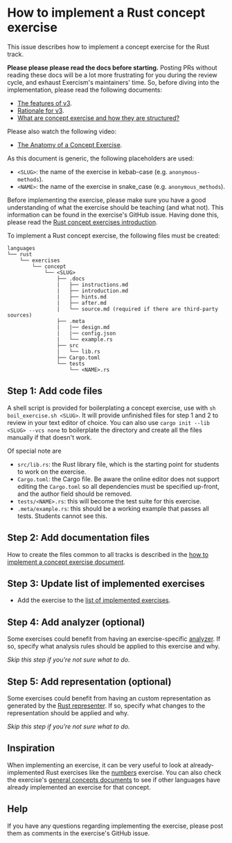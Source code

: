# How to implement a Rust concept exercise

This issue describes how to implement a concept exercise for the Rust track.

**Please please please read the docs before starting.** Posting PRs without reading these docs will be a lot more frustrating for you during the review cycle, and exhaust Exercism's maintainers' time. So, before diving into the implementation, please read the following documents:

- [The features of v3][docs-features-of-v3].
- [Rationale for v3][docs-rationale-for-v3].
- [What are concept exercise and how they are structured?][docs-concept-exercises]

Please also watch the following video:

- [The Anatomy of a Concept Exercise][anatomy-of-a-concept-exercise].

As this document is generic, the following placeholders are used:

- `<SLUG>`: the name of the exercise in kebab-case (e.g. `anonymous-methods`).
- `<NAME>`: the name of the exercise in snake_case (e.g. `anonymous_methods`).

Before implementing the exercise, please make sure you have a good understanding of what the exercise should be teaching (and what not). This information can be found in the exercise's GitHub issue. Having done this, please read the [Rust concept exercises introduction][concept-exercises].

To implement a Rust concept exercise, the following files must be created:

```
languages
└── rust
    └── exercises
        └── concept
            └── <SLUG>
                ├── .docs
                |   ├── instructions.md
                |   ├── introduction.md
                |   ├── hints.md
                |   ├── after.md
                |   └── source.md (required if there are third-party sources)
                ├── .meta
                |   |── design.md
                |   |── config.json
                |   └── example.rs
                ├── src
                |   └── lib.rs
                ├── Cargo.toml
                └── tests
                    └── <NAME>.rs
```

## Step 1: Add code files

A shell script is provided for boilerplating a concept exercise, use with `sh boil_exercise.sh <SLUG>`. It will provide unfinished files for step 1 and 2 to review in your text editor of choice. You can also use `cargo init --lib <SLUG> --vcs none` to boilerplate the directory and create all the files manually if that doesn't work.

Of special note are

- `src/lib.rs`: the Rust library file, which is the starting point for students to work on the exercise.
- `Cargo.toml`: the Cargo file. Be aware the online editor does not support editing the `Cargo.toml` so all dependencies must be specified up-front, and the author field should be removed.
- `tests/<NAME>.rs`: this will become the test suite for this exercise.
- `.meta/example.rs`: this should be a working example that passes all tests. Students cannot see this.

## Step 2: Add documentation files

How to create the files common to all tracks is described in the [how to implement a concept exercise document][how-to-implement-a-concept-exercise].

## Step 3: Update list of implemented exercises

- Add the exercise to the [list of implemented exercises][implemented-exercises].

## Step 4: Add analyzer (optional)

Some exercises could benefit from having an exercise-specific [analyzer][analyzer]. If so, specify what analysis rules should be applied to this exercise and why.

_Skip this step if you're not sure what to do._

## Step 5: Add representation (optional)

Some exercises could benefit from having an custom representation as generated by the [Rust representer][representer]. If so, specify what changes to the representation should be applied and why.

_Skip this step if you're not sure what to do._

## Inspiration

When implementing an exercise, it can be very useful to look at already-implemented Rust exercises like the [numbers][concept-exercise-numbers] exercise. You can also check the exercise's [general concepts documents][reference] to see if other languages have already implemented an exercise for that concept.

## Help

If you have any questions regarding implementing the exercise, please post them as comments in the exercise's GitHub issue.

[analyzer]: https://github.com/exercism/rust-analyzer
[representer]: https://github.com/exercism/v3/issues/new/choose
[concept-exercises]: ../exercises/concept/README.md
[how-to-implement-a-concept-exercise]: ../../../docs/maintainers/generic-how-to-implement-a-concept-exercise.md
[docs-concept-exercises]: ../../../docs/concept-exercises.md
[docs-rationale-for-v3]: ../../../docs/rationale-for-v3.md
[docs-features-of-v3]: ../../../docs/features-of-v3.md
[anatomy-of-a-concept-exercise]: https://www.youtube.com/watch?v=gkbBqd7hPrA
[concept-exercise-numbers]: ../exercises/concept/numbers
[reference]: ../../../reference
[implemented-exercises]: ../exercises/concept/README.md#implemented-exercises
